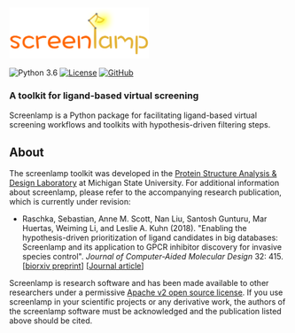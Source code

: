 <br>
<br>

<div style="max-width:50%;">
<img src="images/logo-transparent-bg.png" alt="screenlamp logo">
</div>



![Python 3.6](https://img.shields.io/badge/Python-3.6-orange.svg)
[![License](https://img.shields.io/badge/License-Apache_v2-orange.svg)](license)
[![GitHub](https://img.shields.io/badge/Source-GitHub-orange.svg)](license)

### A toolkit for ligand-based virtual screening


Screenlamp is a Python package for facilitating ligand-based virtual screening workflows and toolkits with hypothesis-driven filtering steps.


## About

The screenlamp toolkit was developed in the [Protein Structure Analysis & Design Laboratory](http://www.kuhnlab.bmb.msu.edu) at Michigan State University. For additional information about screenlamp, please refer to the accompanying research publication, which is currently under revision:

- Raschka, Sebastian, Anne M. Scott, Nan Liu, Santosh Gunturu, Mar Huertas, Weiming Li, and Leslie A. Kuhn (2018). "Enabling the hypothesis-driven prioritization of ligand candidates in big databases: 
Screenlamp and its application to GPCR inhibitor discovery for invasive species control". *Journal of Computer-Aided Molecular Design* 32: 415.  
[[biorxiv preprint](https://www.biorxiv.org/content/early/2018/01/17/249151)]
 [[Journal article](https://link.springer.com/article/10.1007/s10822-018-0100-7)]



Screenlamp is research software and has been made available to other researchers under a permissive [Apache v2 open source license](license). If you use screenlamp in your scientific projects or any derivative work, the authors of the screenlamp software must be acknowledged and the publication listed above should be cited.



